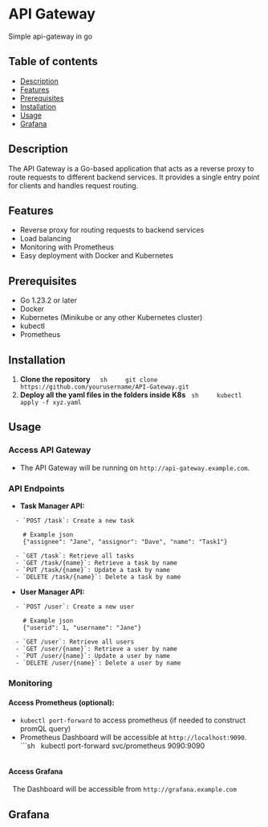 # API Gateway

Simple api-gateway in go

## Table of contents
- [Description](#description)
- [Features](#features)
- [Prerequisites](#prerequisites)
- [Installation](#installation)
- [Usage](#usage)
- [Grafana](#grafana)

## Description
The API Gateway is a Go-based application that acts as a reverse proxy to route requests to different backend services. It provides a single entry point for clients and handles request routing.

## Features
- Reverse proxy for routing requests to backend services
- Load balancing
- Monitoring with Prometheus
- Easy deployment with Docker and Kubernetes

## Prerequisites
- Go 1.23.2 or later
- Docker
- Kubernetes (Minikube or any other Kubernetes cluster)
- kubectl
- Prometheus

## Installation

1. **Clone the repository**
    ```sh
    git clone https://github.com/yourusername/API-Gateway.git
    ```
2. **Deploy all the yaml files in the folders inside K8s**
  ```sh
    kubectl apply -f xyz.yaml
    ```

## Usage

### Access API Gateway
- The API Gateway will be running on `http://api-gateway.example.com`.
### API Endpoints
- **Task Manager API:**
```
  - `POST /task`: Create a new task
    
    # Example json
    {"assignee": "Jane", "assignor": "Dave", "name": "Task1"}
   
  - `GET /task`: Retrieve all tasks
  - `GET /task/{name}`: Retrieve a task by name
  - `PUT /task/{name}`: Update a task by name
  - `DELETE /task/{name}`: Delete a task by name
```
- **User Manager API:**
```
  - `POST /user`: Create a new user
 
    # Example json
    {"userid": 1, "username": "Jane"}
   
  - `GET /user`: Retrieve all users
  - `GET /user/{name}`: Retrieve a user by name
  - `PUT /user/{name}`: Update a user by name
  - `DELETE /user/{name}`: Delete a user by name
```

### Monitoring

#### Access Prometheus (optional):
- `kubectl port-forward` to access prometheus (if needed to construct promQL query)
- Prometheus Dashboard will be accessible at `http://localhost:9090`.
  ```sh
  kubectl port-forward svc/prometheus 9090:9090
  ```
#### Access Grafana
  The Dashboard will be accessible from `http://grafana.example.com`

## Grafana

